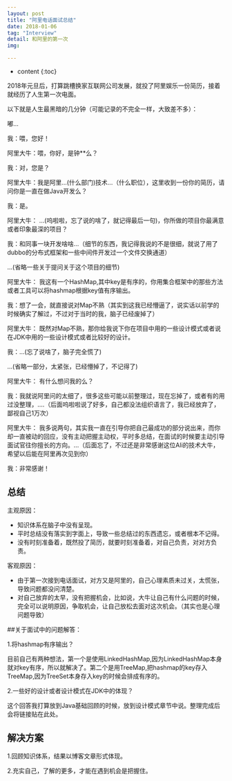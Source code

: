 ```yaml
---
layout: post
title: "阿里电话面试总结"
date: 2018-01-06
tag: "Interview"
detail: 和阿里的第一次
img: 

---
```


* content
{:toc}

2018年元旦后，打算跳槽换家互联网公司发展，就投了阿里娱乐一份简历，接着就经历了人生第一次电面。

以下就是人生最黑暗的几分钟（可能记录的不完全一样，大致差不多）：

嘟...

我：喂，您好！

阿里大牛：喂，你好，是钟**么？

我：对，您是？

阿里大牛：我是阿里...(什么部门)技术...（什么职位），这里收到一份你的简历，请问你是一直在做Java开发么？

我：是。

阿里大牛： ...(呜啦啦，忘了说的啥了，就记得最后一句)，你所做的项目你最满意或者印象最深的项目？

我：和同事一块开发啥啥...（细节的东西，我记得我说的不是很细，就说了用了dubbo的分布式框架和一些中间件开发过一个文件交换通道）

...(省略一些关于提问关于这个项目的细节)

阿里大牛： 我这有一个HashMap,其中key是有序的，你用集合框架中的那些方法或者工具可以将hashmap根据key值有序输出。

我：想了一会，就直接说对Map不熟（其实到这我已经懵逼了，说实话以前学的时候确实了解过，不过对于当时的我，脑子已经废掉了）

阿里大牛： 既然对Map不熟，那你给我说下你在项目中用的一些设计模式或者说在JDK中用的一些设计模式或者比较好的设计。

我：...(忘了说啥了，脑子完全慌了)

...(省略一部分，太紧张，已经懵掉了，不记得了)

阿里大牛： 有什么想问我的么？

我：我就说阿里问的太细了，很多这些可能以前整理过，现在忘掉了，或者有的用过没整理，....（后面呜啦啦说了好多，自己都没法组织语言了，我已经放弃了，鄙视自己1万次）

阿里大牛： 我多说两句，其实我一直在引导你把自己最成功的部分说出来，而你却一直被动的回应，没有主动把握主动权，平时多总结，在面试的时候要主动引导面试官往你擅长的方向。...（后面忘了，不过还是非常感谢这位Ali的技术大牛，希望以后能在阿里再次见到你）

我：非常感谢！


## 总结

主观原因：

* 知识体系在脑子中没有呈现。
* 平时总结没有落实到字面上，导致一些总结过的东西遗忘，或者根本不记得。
* 没有时刻准备着，既然投了简历，就要时刻准备着，对自己负责，对对方负责。

客观原因：

* 由于第一次接到电话面试，对方又是阿里的，自己心理素质未过关，太慌张，导致问题都没问清楚。
* 对自己放弃的太早，没有把握机会，比如说，大牛让自己有什么问题的时候，完全可以说明原因，争取机会，让自己放松去面对这次机会。（其实也是心理问题导致）

##关于面试中的问题解答：

1.将hashmap有序输出？

目前自己有两种想法，第一个是使用LinkedHashMap,因为LinkedHashMap本身就对key有序，所以就解决了。第二个是用TreeMap,把hashmap的key存入TreeMap,因为TreeSet本身存入key的时候会排成有序的。

2.一些好的设计或者设计模式在JDK中的体现？

这个回答我打算放到Java基础回顾的时候，放到设计模式章节中说。整理完成后会将链接贴在此处。


## 解决方案

1.回顾知识体系，结果以博客文章形式体现。

2.充实自己，了解的更多，才能在遇到机会是把握住。





